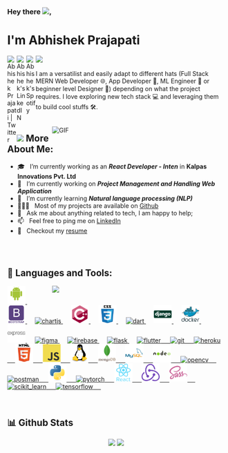 

### Hey there <img src="https://user-images.githubusercontent.com/42378118/110234147-e3259600-7f4e-11eb-95be-0c4047144dea.gif" width="20">,<br/><h1> I'm Abhishek Prajapati</h1>
<a href="https://twitter.com/AbhishekP_29">
  <img align="left" alt="Abhishek Prajapati | Twitter" width="22px" src="https://raw.githubusercontent.com/peterthehan/peterthehan/master/assets/twitter.svg" />
</a>
<a href="https://www.linkedin.com/in/abhishek-prajapati-19b31b161/">
  <img align="left" alt="Abhishek's LinkedIN" width="22px" src="https://raw.githubusercontent.com/peterthehan/peterthehan/master/assets/linkedin.svg" />
</a>
<a href="https://www.facebook.com/abhishek.prajapati.7311">
  <img align="left" alt="Abhishek's Spotify" width="22px" src="https://raw.githubusercontent.com/peterthehan/peterthehan/master/assets/facebook.svg" />
</a>

![](https://visitor-badge.glitch.me/badge?page_id=abhicareer.abhicareer)

I am a versatilist and easily adapt to different hats (Full Stack MERN Web Developer 🌐, App Developer 📱, ML Engineer 🤖 or beginner level Designer 🎨) depending on what the project requires. I love exploring new tech stack 💻 and leveraging them to build cool stuffs 🛠️. 
<br/>
<br/>

<img align="right" alt="GIF" src="https://cdn.dribbble.com/users/330915/screenshots/3587000/media/cf9c914d04e017ab821bab2ee0bb87cb.gif" width="400px" width="400px"/>
  
## <img height="30" src="https://raw.githubusercontent.com/innng/innng/master/assets/kyubey.gif"/> More About Me:
- 🎓 &nbsp; I’m currently working as an ***React Developer - Inten*** in **Kalpas Innovations Pvt. Ltd**
- 🔭 &nbsp; I’m currently working on ***Project Management and Handling Web Application***
- 🌱 &nbsp; I’m currently learning ***Natural language processing (NLP)***
- 👨🏻‍💻 &nbsp; Most of my projects are available on [Github](https://github.com/abhicareer?tab=repositories)
- 💬 &nbsp; Ask me about anything related to tech, I am happy to help;
- 📫 &nbsp; Feel free to ping me on [LinkedIn](https://www.linkedin.com/in/abhishek-prajapati-19b31b161/)
- 📝 &nbsp; Checkout my [resume](https://drive.google.com/file/d/1BCkw1PeH-LyK-oL2sB8ZhMjd0j8K51X7/view?usp=sharing)

<br>

<br/>


## 🔨 Languages and Tools:
<img align="right" src = "https://github-readme-stats.vercel.app/api/top-langs/?username=abhicareer&hide=TeX&layout=compact" width = 400>

<p align="left"> <a href="https://developer.android.com" target="_blank"> <img src="https://raw.githubusercontent.com/devicons/devicon/master/icons/android/android-original-wordmark.svg" alt="android" width="42px" height="42px"/> </a> 
&emsp;
<a href="https://getbootstrap.com" target="_blank"> <img src="https://raw.githubusercontent.com/devicons/devicon/master/icons/bootstrap/bootstrap-plain-wordmark.svg" alt="bootstrap" width="42px" height="42px"/> </a> 
&emsp;
<a href="https://www.chartjs.org" target="_blank"> <img src="https://www.chartjs.org/media/logo-title.svg" alt="chartjs" width="42px" height="42px"/> </a> 
&emsp;
<a href="https://www.w3schools.com/cpp/" target="_blank"> <img src="https://raw.githubusercontent.com/devicons/devicon/master/icons/cplusplus/cplusplus-original.svg" alt="cplusplus" width="42px" height="42px"/> </a> 
&emsp; <a href="https://www.w3schools.com/css/" target="_blank"> <img src="https://raw.githubusercontent.com/devicons/devicon/master/icons/css3/css3-original-wordmark.svg" alt="css3" width="42px" height="42px"/> </a> 
&emsp; <a href="https://dart.dev" target="_blank"> <img src="https://www.vectorlogo.zone/logos/dartlang/dartlang-icon.svg" alt="dart" width="42px" height="42px"/> </a> 
&emsp; <a href="https://www.djangoproject.com/" target="_blank"> <img src="https://raw.githubusercontent.com/devicons/devicon/master/icons/django/django-original.svg" alt="django" width="42px" height="42px"/> </a> 
&emsp; <a href="https://www.docker.com/" target="_blank"> <img src="https://raw.githubusercontent.com/devicons/devicon/master/icons/docker/docker-original-wordmark.svg" alt="docker" width="42px" height="42px"/> </a> 
&emsp; <a href="https://expressjs.com" target="_blank"> <img color="white" src="https://raw.githubusercontent.com/devicons/devicon/master/icons/express/express-original-wordmark.svg" alt="express" width="42px" height="42px"/> </a> 
&emsp; <a href="https://www.figma.com/" target="_blank"> <img src="https://www.vectorlogo.zone/logos/figma/figma-icon.svg" alt="figma" width="42px" height="42px"/> </a> 
&emsp; <a href="https://firebase.google.com/" target="_blank"> <img src="https://www.vectorlogo.zone/logos/firebase/firebase-icon.svg" alt="firebase" width="42px" height="42px"/> </a> 
&emsp; <a href="https://flask.palletsprojects.com/" target="_blank"> <img src="https://www.vectorlogo.zone/logos/pocoo_flask/pocoo_flask-icon.svg" alt="flask" width="42px" height="42px"/> </a> 
&emsp; </a> <a href="https://flutter.dev" target="_blank"> <img src="https://www.vectorlogo.zone/logos/flutterio/flutterio-icon.svg" alt="flutter" width="42px" height="42px"/> 
&emsp; </a> <a href="https://git-scm.com/" target="_blank"> <img src="https://www.vectorlogo.zone/logos/git-scm/git-scm-icon.svg" alt="git" width="42px" height="42px"/> 
&emsp; </a>  <a href="https://heroku.com" target="_blank"> <img src="https://www.vectorlogo.zone/logos/heroku/heroku-icon.svg" alt="heroku" width="42px" height="42px"/> 
&emsp; </a> <a href="https://www.w3.org/html/" target="_blank"> <img src="https://raw.githubusercontent.com/devicons/devicon/master/icons/html5/html5-original-wordmark.svg" alt="html5" width="42px" height="42px"/> &emsp; </a> 
 <a href="https://developer.mozilla.org/en-US/docs/Web/JavaScript" target="_blank"> <img src="https://raw.githubusercontent.com/devicons/devicon/master/icons/javascript/javascript-original.svg" alt="javascript" width="42px" height="42px"/> &emsp; </a>  <a href="https://www.linux.org/" target="_blank"> <img src="https://raw.githubusercontent.com/devicons/devicon/master/icons/linux/linux-original.svg" alt="linux" width="42px" height="42px"/> &emsp; </a> 
 <a href="https://www.mongodb.com/" target="_blank"> <img src="https://raw.githubusercontent.com/devicons/devicon/master/icons/mongodb/mongodb-original-wordmark.svg" alt="mongodb" width="42px" height="42px"/> &emsp; </a> 
  <a href="https://www.mysql.com/" target="_blank"> <img src="https://raw.githubusercontent.com/devicons/devicon/master/icons/mysql/mysql-original-wordmark.svg" alt="mysql" width="42px" height="42px"/> &emsp; </a> 
  <a href="https://nodejs.org" target="_blank"> <img src="https://raw.githubusercontent.com/devicons/devicon/master/icons/nodejs/nodejs-original-wordmark.svg" alt="nodejs" width="42px" height="42px"/> &emsp; </a> 
  <a href="https://opencv.org/" target="_blank"> <img src="https://www.vectorlogo.zone/logos/opencv/opencv-icon.svg" alt="opencv" width="42px" height="42px"/> &emsp; </a> 
  <a href="https://postman.com" target="_blank"> <img src="https://www.vectorlogo.zone/logos/getpostman/getpostman-icon.svg" alt="postman" width="42px" height="42px"/> &emsp; </a> 
  <a href="https://www.python.org" target="_blank"> <img src="https://raw.githubusercontent.com/devicons/devicon/master/icons/python/python-original.svg" alt="python" width="42px" height="42px"/> &emsp; </a> 
  <a href="https://pytorch.org/" target="_blank"> <img src="https://www.vectorlogo.zone/logos/pytorch/pytorch-icon.svg" alt="pytorch" width="42px" height="42px"/> &emsp; </a> 
  <a href="https://reactjs.org/" target="_blank"> <img src="https://raw.githubusercontent.com/devicons/devicon/master/icons/react/react-original-wordmark.svg" alt="react" width="42px" height="42px"/> &emsp; </a> 
  <a href="https://redux.js.org" target="_blank"> <img src="https://raw.githubusercontent.com/devicons/devicon/master/icons/redux/redux-original.svg" alt="redux" width="42px" height="42px"/> &emsp; </a> 
  <a href="https://sass-lang.com" target="_blank"> <img src="https://raw.githubusercontent.com/devicons/devicon/master/icons/sass/sass-original.svg" alt="sass" width="42px" height="42px"/> &emsp; </a> 
  <a href="https://scikit-learn.org/" target="_blank"> <img src="https://upload.wikimedia.org/wikipedia/commons/0/05/Scikit_learn_logo_small.svg" alt="scikit_learn" width="42px" height="42px"/> &emsp; </a> 
  <a href="https://www.tensorflow.org" target="_blank"> <img src="https://www.vectorlogo.zone/logos/tensorflow/tensorflow-icon.svg" alt="tensorflow" width="42px" height="42px"/> &emsp; </a> 
  </p>

<br>


## 📊 Github Stats


<p align = "center">
  <img src = "https://github-readme-stats.vercel.app/api?username=abhicareer&show_icons=truer" width = 475>
  <img src = "https://github-readme-streak-stats.herokuapp.com?user=abhicareer&hide_border=true" width = 475>
</p>
